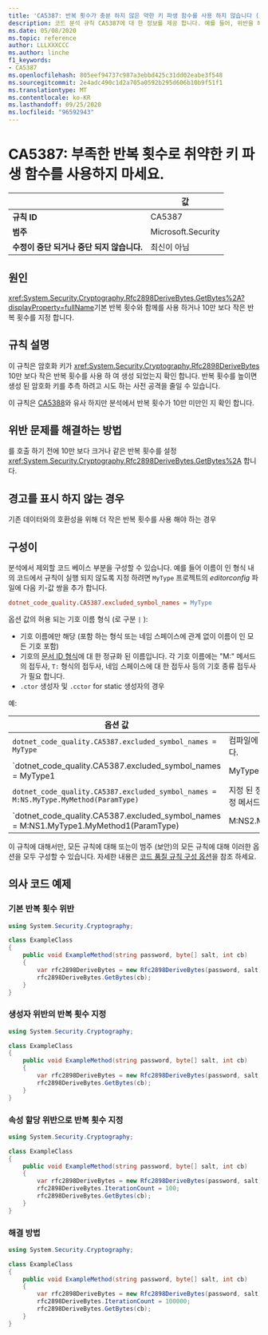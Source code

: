 ```yaml
---
title: 'CA5387: 반복 횟수가 충분 하지 않은 약한 키 파생 함수를 사용 하지 않습니다 (코드 분석).'
description: 코드 분석 규칙 CA5387에 대 한 정보를 제공 합니다. 예를 들어, 위반을 해결 하는 방법, 위반 하는 경우를 포함 합니다.
ms.date: 05/08/2020
ms.topic: reference
author: LLLXXXCCC
ms.author: linche
f1_keywords:
- CA5387
ms.openlocfilehash: 805eef94737c987a3ebbd425c31dd02eabe3f548
ms.sourcegitcommit: 2e4adc490c1d2a705a0592b295d606b10b9f51f1
ms.translationtype: MT
ms.contentlocale: ko-KR
ms.lasthandoff: 09/25/2020
ms.locfileid: "96592943"
---
```

# <a name="ca5387-do-not-use-weak-key-derivation-function-with-insufficient-iteration-count"></a>CA5387: 부족한 반복 횟수로 취약한 키 파생 함수를 사용하지 마세요.

| | 값 |
|-|-|
| **규칙 ID** |CA5387|
| **범주** |Microsoft.Security|
| **수정이 중단 되거나 중단 되지 않습니다.** |최신이 아님|

## <a name="cause"></a>원인

<xref:System.Security.Cryptography.Rfc2898DeriveBytes.GetBytes%2A?displayProperty=fullName>기본 반복 횟수와 함께를 사용 하거나 10만 보다 작은 반복 횟수를 지정 합니다.

## <a name="rule-description"></a>규칙 설명

이 규칙은 암호화 키가 <xref:System.Security.Cryptography.Rfc2898DeriveBytes> 10만 보다 작은 반복 횟수를 사용 하 여 생성 되었는지 확인 합니다. 반복 횟수를 높이면 생성 된 암호화 키를 추측 하려고 시도 하는 사전 공격을 줄일 수 있습니다.

이 규칙은 [CA5388](ca5388.md)와 유사 하지만 분석에서 반복 횟수가 10만 미만인 지 확인 합니다.

## <a name="how-to-fix-violations"></a>위반 문제를 해결하는 방법

를 호출 하기 전에 10만 보다 크거나 같은 반복 횟수를 설정 <xref:System.Security.Cryptography.Rfc2898DeriveBytes.GetBytes%2A> 합니다.

## <a name="when-to-suppress-warnings"></a>경고를 표시 하지 않는 경우

기존 데이터와의 호환성을 위해 더 작은 반복 횟수를 사용 해야 하는 경우

## <a name="configurability"></a>구성이

분석에서 제외할 코드 베이스 부분을 구성할 수 있습니다. 예를 들어 이름이 인 형식 내의 코드에서 규칙이 실행 되지 않도록 지정 하려면 `MyType` 프로젝트의 *editorconfig* 파일에 다음 키-값 쌍을 추가 합니다.

```ini
dotnet_code_quality.CA5387.excluded_symbol_names = MyType
```

옵션 값의 허용 되는 기호 이름 형식 (로 구분 `|` ):

- 기호 이름에만 해당 (포함 하는 형식 또는 네임 스페이스에 관계 없이 이름이 인 모든 기호 포함)
- 기호의 [문서 ID 형식](https://github.com/dotnet/csharplang/blob/master/spec/documentation-comments.md#id-string-format)에 대 한 정규화 된 이름입니다. 각 기호 이름에는 "M:" 메서드의 접두사, `T:` 형식의 접두사, 네임 스페이스에 대 한 접두사 등의 기호 종류 접두사가 필요 합니다.
- `.ctor` 생성자 및 `.cctor` for static 생성자의 경우

예:

| 옵션 값 | 요약 |
| --- | --- |
|`dotnet_code_quality.CA5387.excluded_symbol_names = MyType` | 컴파일에 ' MyType ' 이라는 모든 기호를 찾습니다.
|`dotnet_code_quality.CA5387.excluded_symbol_names = MyType1|MyType2` | 컴파일에 ' MyType1 ' 또는 ' MyType2 ' 라는 모든 기호를 찾습니다.
|`dotnet_code_quality.CA5387.excluded_symbol_names = M:NS.MyType.MyMethod(ParamType)` | 지정 된 정규화 된 시그니처와 ' MyMethod ' 특정 메서드를 일치 시킵니다.
|`dotnet_code_quality.CA5387.excluded_symbol_names = M:NS1.MyType1.MyMethod1(ParamType)|M:NS2.MyType2.MyMethod2(ParamType)` | 특정 메서드 ' MyMethod1 ' 및 ' MyMethod2 '를 해당 하는 정규화 된 시그니처와 일치 시킵니다.

이 규칙에 대해서만, 모든 규칙에 대해 또는이 범주 (보안)의 모든 규칙에 대해 이러한 옵션을 모두 구성할 수 있습니다. 자세한 내용은 [코드 품질 규칙 구성 옵션](../code-quality-rule-options.md)을 참조 하세요.

## <a name="pseudo-code-examples"></a>의사 코드 예제

### <a name="default-iteration-count-violation"></a>기본 반복 횟수 위반

```csharp
using System.Security.Cryptography;

class ExampleClass
{
    public void ExampleMethod(string password, byte[] salt, int cb)
    {
        var rfc2898DeriveBytes = new Rfc2898DeriveBytes(password, salt);
        rfc2898DeriveBytes.GetBytes(cb);
    }
}
```

### <a name="specify-iteration-count-in-constructor-violation"></a>생성자 위반의 반복 횟수 지정

```csharp
using System.Security.Cryptography;

class ExampleClass
{
    public void ExampleMethod(string password, byte[] salt, int cb)
    {
        var rfc2898DeriveBytes = new Rfc2898DeriveBytes(password, salt, 100);
        rfc2898DeriveBytes.GetBytes(cb);
    }
}
```

### <a name="specify-iteration-count-by-property-assignment-violation"></a>속성 할당 위반으로 반복 횟수 지정

```csharp
using System.Security.Cryptography;

class ExampleClass
{
    public void ExampleMethod(string password, byte[] salt, int cb)
    {
        var rfc2898DeriveBytes = new Rfc2898DeriveBytes(password, salt);
        rfc2898DeriveBytes.IterationCount = 100;
        rfc2898DeriveBytes.GetBytes(cb);
    }
}
```

### <a name="solution"></a>해결 방법

```csharp
using System.Security.Cryptography;

class ExampleClass
{
    public void ExampleMethod(string password, byte[] salt, int cb)
    {
        var rfc2898DeriveBytes = new Rfc2898DeriveBytes(password, salt);
        rfc2898DeriveBytes.IterationCount = 100000;
        rfc2898DeriveBytes.GetBytes(cb);
    }
}
```
